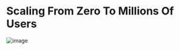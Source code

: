 # Scaling From Zero To Millions Of Users

![image](https://github.com/nc1z/system-design/assets/111836326/34dc4e61-ab68-4e05-ab25-b17cd3f261d4)

